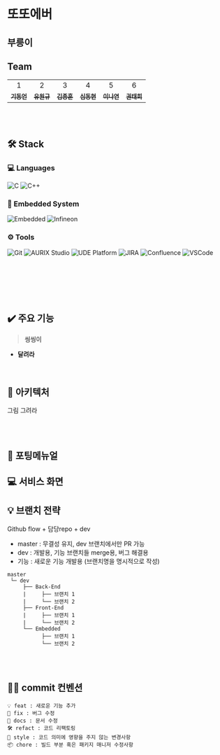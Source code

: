 # 또또에버

## 부릉이

## Team
<table>
  <tr>
    <td align="center">1</td>
    <td align="center">2</td>
    <td align="center">3</td>
    <td align="center">4</td>
    <td align="center">5</td>
    <td align="center">6</td>
  </tr>
     <tr>
    <td align="center"><a href="https://github.com/"><sub><b>기동언</b></td>
    <td align="center"><a href="https://github.com/"><sub><b>유원규</b></td>
    <td align="center"><a href="https://github.com/"><sub><b>김종훈</b></td>
    <td align="center"><a href="https://github.com/"><sub><b>심동현</b></td>
    <td align="center"><a href="https://github.com/"><sub><b>이나연</b></td>
    <td align="center"><a href="https://github.com/"><sub><b>권태희</b></td>
  </tr>

</table>

<br><br>

## 🛠 Stack

### 💻 Languages
![C](https://img.shields.io/badge/C-%2300599C.svg?style=for-the-badge&logo=c&logoColor=white)
![C++](https://img.shields.io/badge/C++-%2300599C.svg?style=for-the-badge&logo=c%2B%2B&logoColor=white)

### 🔧 Embedded System
![Embedded](https://img.shields.io/badge/Embedded-%231572B6.svg?style=for-the-badge&logo=platformdotio&logoColor=white)
![Infineon](https://img.shields.io/badge/Infineon-A8B400.svg?style=for-the-badge&logo=infineon&logoColor=white)

### ⚙️ Tools
![Git](https://img.shields.io/badge/Git-F05032.svg?&style=for-the-badge&logo=Git&logoColor=white)
![AURIX Studio](https://img.shields.io/badge/AURIX%20Studio-0088CC.svg?style=for-the-badge)
![UDE Platform](https://img.shields.io/badge/UDEPlatform-D2232A.svg?style=for-the-badge)
![JIRA](https://img.shields.io/badge/JIRA-0052CC.svg?style=for-the-badge&logo=jira&logoColor=white)
![Confluence](https://img.shields.io/badge/Confluence-172B4D.svg?style=for-the-badge&logo=confluence&logoColor=white)
![VSCode](https://img.shields.io/badge/VSCode-007ACC.svg?&style=for-the-badge&logo=visual-studio-code&logoColor=white)

<br><br>


<br><br>


## ✔️ 주요 기능

> **씽씽이**

- **달려라**


<br>




## &#128215; 아키텍처

그림 그려라
    
<br>   <br>

## &#128217; 포팅메뉴얼


## &#128187; 서비스 화면

## 💡 브랜치 전략

Github flow + 담당repo + dev

- master : 무결성 유지, dev 브랜치에서만 PR 가능
- dev : 개발용, 기능 브랜치들 merge용, 버그 해결용
- 기능 : 새로운 기능 개발용 (브랜치명을 명시적으로 작성)

```
master
 └─ dev
     ├── Back-End
     |     ├── 브랜치 1
     |     └── 브랜치 2
     ├── Front-End
     |     ├── 브랜치 1
     |     └── 브랜치 2
     └── Embedded
           ├── 브랜치 1
           └── 브랜치 2
```

<br><br>

## 🤙🏻 commit 컨벤션

```
💡 feat : 새로운 기능 추가
🐞 fix : 버그 수정
📄 docs : 문서 수정
🛠 refact : 코드 리팩토링
💅 style : 코드 의미에 영향을 주지 않는 변경사항
📦 chore : 빌드 부분 혹은 패키지 매니저 수정사항
```
